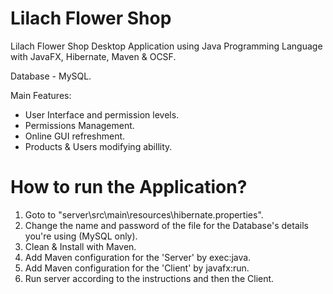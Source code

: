 # Lilach Flower Shop
Lilach Flower Shop Desktop Application using Java Programming Language with JavaFX, Hibernate, Maven & OCSF.

Database - MySQL.

Main Features:
* User Interface and permission levels.
* Permissions Management.
* Online GUI refreshment.
* Products & Users modifying abillity.

# How to run the Application?
1. Goto to "server\src\main\resources\hibernate.properties".
2. Change the name and password of the file for the Database's details you're using (MySQL only).
3. Clean & Install with Maven.
4. Add Maven configuration for the 'Server' by exec:java.
5. Add Maven configuration for the 'Client' by javafx:run.
6. Run server according to the instructions and then the Client.
